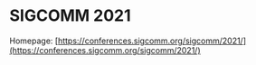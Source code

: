 # SIGCOMM 2021

Homepage: [https://conferences.sigcomm.org/sigcomm/2021/](https://conferences.sigcomm.org/sigcomm/2021/)

